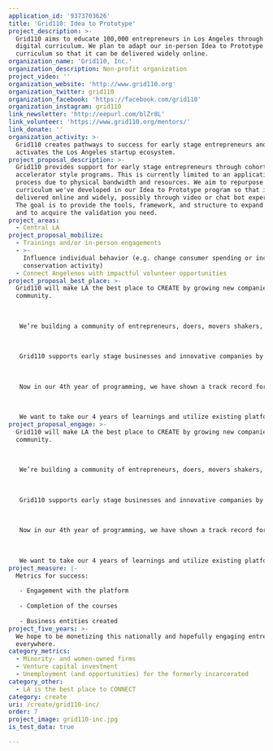 ```yaml
---
application_id: '9373703626'
title: 'Grid110: Idea to Prototype'
project_description: >-
  Grid110 aims to educate 100,000 entrepreneurs in Los Angeles through free
  digital curriculum. We plan to adapt our in-person Idea to Prototype
  curriculum so that it can be delivered widely online.
organization_name: 'Grid110, Inc.'
organization_description: Non-profit organization
project_video: ''
organization_website: 'http://www.grid110.org'
organization_twitter: grid110
organization_facebook: 'https://facebook.com/grid110'
organization_instagram: grid110
link_newsletter: 'http://eepurl.com/blZr8L'
link_volunteer: 'https://www.grid110.org/mentors/'
link_donate: ''
organization_activity: >-
  Grid110 creates pathways to success for early stage entrepreneurs and
  activates the Los Angeles startup ecosystem.
project_proposal_description: >-
  Grid110 provides support for early stage entrepreneurs through cohort based,
  accelerator style programs. This is currently limited to an application
  process due to physical bandwidth and resources. We aim to repurpose the
  curriculum we've developed in our Idea to Prototype program so that it can be
  delivered online and widely, possibly through video or chat bot experience.
  The goal is to provide the tools, framework, and structure to expand an idea
  and to acquire the validation you need.
project_areas:
  - Central LA
project_proposal_mobilize:
  - Trainings and/or in-person engagements
  - >-
    Influence individual behavior (e.g. change consumer spending or increase
    conservation activity)
  - Connect Angelenos with impactful volunteer opportunities
project_proposal_best_place: >-
  Grid110 will make LA the best place to CREATE by growing new companies through
  community. 
   
   
   
   We’re building a community of entrepreneurs, doers, movers shakers, and business makers, and we’re currently stimulating the economy in Downtown LA by supporting the growth of startup companies, and ultimately creating jobs. 
   
   
   
   Grid110 supports early stage businesses and innovative companies by providing a free workspace, mentoring and access to resources. It’s our aim that startups participating in our program will be able to scale with a stable trajectory, thus stimulating economic development in LA. 
   
   
   
   Now in our 4th year of programming, we have shown a track record for supporting early stage entrepreneurs through critical challenges, who have gone on to create jobs, lease office space and scale their businesses. Creating jobs and keeping talent in LA is a hugely important byproduct of our programing, and major part of why we’re doing what we’re doing.
   
   
   
   We want to take our 4 years of learnings and utilize existing platforms that can enable us to adapt and deliver our curriculum to anyone, anywhere. We want to specifically focus marketing to underrepresented minority communities and social enterprises to provide access to education, tools and resources
project_proposal_engage: >-
  Grid110 will make LA the best place to CREATE by growing new companies through
  community. 
   
   
   
   We’re building a community of entrepreneurs, doers, movers shakers, and business makers, and we’re currently stimulating the economy in Downtown LA by supporting the growth of startup companies, and ultimately creating jobs. 
   
   
   
   Grid110 supports early stage businesses and innovative companies by providing a free workspace, mentoring and access to resources. It’s our aim that startups participating in our program will be able to scale with a stable trajectory, thus stimulating economic development in LA. 
   
   
   
   Now in our 4th year of programming, we have shown a track record for supporting early stage entrepreneurs through critical challenges, who have gone on to create jobs, lease office space and scale their businesses. Creating jobs and keeping talent in LA is a hugely important byproduct of our programing, and major part of why we’re doing what we’re doing.
   
   
   
   We want to take our 4 years of learnings and utilize existing platforms that can enable us to adapt and deliver our curriculum to anyone, anywhere. We want to specifically focus marketing to underrepresented minority communities and social enterprises to provide access to education, tools and resources
project_measure: |-
  Metrics for success:
   
   - Engagement with the platform
   
   - Completion of the courses
   
   - Business entities created
project_five_years: >-
  We hope to be monetizing this nationally and hopefully engaging entrepreneurs
  everywhere.
category_metrics:
  - Minority- and women-owned firms
  - Venture capital investment
  - Unemployment (and opportunities) for the formerly incarcerated
category_other:
  - LA is the best place to CONNECT
category: create
uri: /create/grid110-inc/
order: 7
project_image: grid110-inc.jpg
is_test_data: true

---
```


